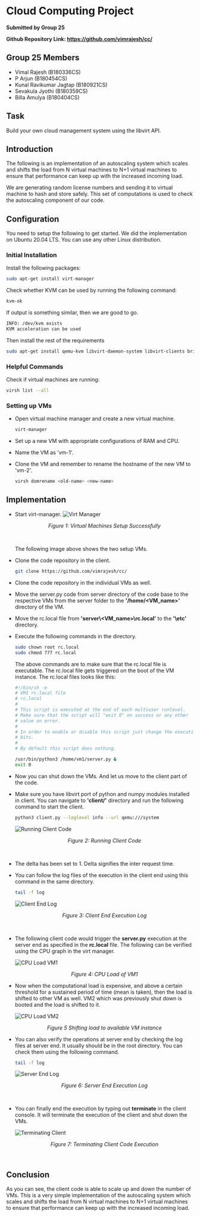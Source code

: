 # Cloud Computing Project

<b>Submitted by Group 25</b>

<b>Github Repository Link: https://github.com/vimrajesh/cc/</b>

## Group 25 Members

- Vimal Rajesh (B180336CS)
- P Arjun (B180454CS)
- Kunal Ravikumar Jagtap (B180921CS)
- Sevakula Jyothi (B180359CS)
- Billa Amulya (B180404CS)

## Task

Build your own cloud management system using the libvirt API.

## Introduction

The following is an implementation of an autoscaling system which scales and shifts the load from N virtual machines to N+1 virtual machines to ensure that performance can keep up with the increased incoming load.

We are generating random license numbers and sending it to virtual machine to hash and store safely. This set of computations is used to check the autoscaling component of our code.

## Configuration

You need to setup the following to get started. We did the implementation on Ubuntu 20.04 LTS. You can use any other Linux distribution.

### Initial Installation

Install the following packages:

```bash
sudo apt-get install virt-manager
```

Check whether KVM can be used by running the following command:

```bash
kvm-ok
```

If output is something similar, then we are good to go.
```bash
INFO: /dev/kvm exists
KVM acceleration can be used
```

Then install the rest of the requirements
```bash
sudo apt-get install qemu-kvm libvirt-daemon-system libvirt-clients bridge-utils
```


### Helpful Commands

Check if virtual machines are running:

```bash
virsh list --all
```

### Setting up VMs

- Open virtual machine manager and create a new virtual machine.

    ```bash
    virt-manager
    ```

- Set up a new VM with appropriate configurations of RAM and CPU.

- Name the VM as 'vm-1'.

- Clone the VM and remember to rename the hostname of the new VM to 'vm-2'.

    ```bash
    virsh domrename <old-name> <new-name>
    ```


## Implementation

- Start virt-manager.
    ![Virt Manager](screenshots/1_virtmanager_shown_established_vms.png)
    <p align="center">
        <i>Figure 1: Virtual Machines Setup Successfully</i>
    </p>
    <br/>

    The following image above shows the two setup VMs.

- Clone the code repository in the client.
    ```bash
    git clone https://github.com/vimrajesh/cc/
    ```

- Clone the code repository in the individual VMs as well.

- Move the server.py code from server directory of the code base to the respective VMs from the server folder to the **'/home/\<VM_name\>'** directory of the VM.

- Move the rc.local file from **'server\\<VM_name\>\rc.local'** to the **'\etc\'** directory.

- Execute the following commands in the directory.
    ```bash
    sudo chown root rc.local
    sudo chmod 777 rc.local
    ```

    The above commands are to make sure that the rc.local file is executable. The rc.local file gets triggered on the boot of the VM instance. The rc.local files looks like this:

    ```bash
    #!/bin/sh -e
    # VM1 rc.local file
    # rc.local
    # 
    # This script is executed at the end of each multiuser runlevel.
    # Make sure that the script will "exit 0" on success or any other
    # value on error.
    #
    # In order to enable or disable this script just change the execution
    # bits.
    #
    # By default this script does nothing.

    /usr/bin/python3 /home/vm1/server.py &
    exit 0
    ```

- Now you can shut down the VMs. And let us move to the client part of the code.

- Make sure you have libvirt port of python and numpy modules installed in client. You can navigate to **'client/'** directory and run the following command to start the client.

    ```bash
    python3 client.py --loglevel info --url qemu:///system
    ```

    ![Running Client Code](screenshots/2_running_client_code.png)

    
    <p align="center">
        <i>Figure 2: Running Client Code</i>
    </p>
    <br/>

- The delta has been set to 1. Delta signifies the inter request time.

- You can follow the log files of the execution in the client end using this command in the same directory.

    ```bash
    tail -f log
    ```

    ![Client End Log](screenshots/3_Log_file_client_end.png)
    <p align="center">
        <i>Figure 3: Client End Execution Log</i>
    </p>
    <br/>

- The following client code would trigger the **server.py** execution at the server end as specified in the **rc.local** file. The following can be verified using the CPU graph in the virt manager.

    ![CPU Load VM1](screenshots/4_CPU_Load.png)
    <p align="center">
        <i>Figure 4: CPU Load of VM1</i>
    </p>

- Now when the computational load is expensive, and above a certain threshold for a sustained period of time (mean is taken), then the load is shifted to other VM as well. VM2 which was previously shut down is booted and the load is shifted to it.

    ![CPU Load VM2](screenshots/5_Shifting_load_to_available_instance.png)
    <p align="center">
        <i>Figure 5 Shifting load to available VM instance</i>
    </p>

- You can also verify the operations at server end by checking the log files at server end. It usually should be in the root directory. You can check them using the following command.
    ```bash
    tail -f log
    ```

    ![Server End Log](screenshots/6_Log_files_server_end.png)
    <p align="center">
        <i>Figure 6: Server End Execution Log</i>
    </p>
    <br/>

- You can finally end the execution by typing out **terminate** in the client console. It will terminate the execution of the client and shut down the VMs.

    ![Terminating Client](screenshots/7_Terminating_client.png)
    <p align="center">
        <i>Figure 7: Terminating Client Code Execution</i>
    </p>
    <br/>

## Conclusion

As you can see, the client code is able to scale up and down the number of VMs. This is a very simple implementation of the autoscaling system which scales and shifts the load from N virtual machines to N+1 virtual machines to ensure that performance can keep up with the increased incoming load.